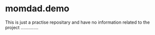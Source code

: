 # momdad.demo
This is just a practise repositary and have no information related to the project .............. 
